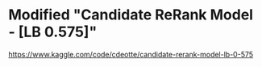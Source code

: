# Modified "Candidate ReRank Model - [LB 0.575]"
https://www.kaggle.com/code/cdeotte/candidate-rerank-model-lb-0-575
